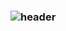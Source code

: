 ### ![header](https://capsule-render.vercel.app/api?type=wave&color=auto&height=300&section=header&text=capsule%20render&fontSize=90)

